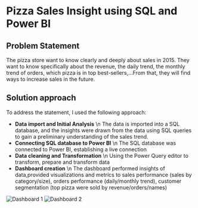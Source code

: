 # **Pizza Sales Insight using SQL and Power BI**
## **Problem Statement**
The pizza store want to know clearly and deeply about sales in 2015. They want to know specifically about the revenue, the daily trend, the monthly trend of orders, which pizza is in top best-sellers,...From that, they will find ways to increase sales in the future.

## **Solution approach**
To address the statement, I used the following approach:
* **Data import and Initial Analysis** \n
The data is imported into a SQL database, and the insights were drawn from the data using SQL queries to gain a preliminary understanding of the sales trend.
* **Connecting SQL database to Power BI** \n
The SQL database was connected to Power BI, establishing a live connection
* **Data cleaning and Transformation** \n
Using the Power Query editor to transform, prepare and transform data
* **Dashboard creation** \n
The dashboard performed insights of data,provided visualizations and metrics to sales performance (sales by category/size), orders performance (daily/monthly trend), customer segmentation (top pizza were sold by revenue/orders/names)


![Dashboard 1](https://github.com/dnmquan1110/PizzaSalesReport/blob/main/images/Dashboard1.jpg)
![Dashboard 2](https://github.com/dnmquan1110/PizzaSalesReport/blob/main/images/Dashboard2.jpg)
